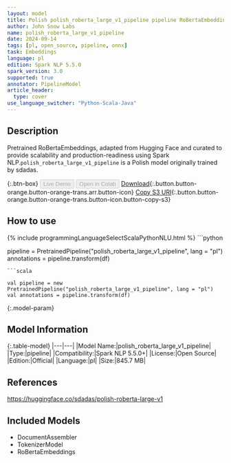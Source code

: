 ```yaml
---
layout: model
title: Polish polish_roberta_large_v1_pipeline pipeline RoBertaEmbeddings from sdadas
author: John Snow Labs
name: polish_roberta_large_v1_pipeline
date: 2024-09-14
tags: [pl, open_source, pipeline, onnx]
task: Embeddings
language: pl
edition: Spark NLP 5.5.0
spark_version: 3.0
supported: true
annotator: PipelineModel
article_header:
  type: cover
use_language_switcher: "Python-Scala-Java"
---
```


## Description

Pretrained RoBertaEmbeddings, adapted from Hugging Face and curated to provide scalability and production-readiness using Spark NLP.`polish_roberta_large_v1_pipeline` is a Polish model originally trained by sdadas.

{:.btn-box}
<button class="button button-orange" disabled>Live Demo</button>
<button class="button button-orange" disabled>Open in Colab</button>
[Download](https://s3.amazonaws.com/auxdata.johnsnowlabs.com/public/models/polish_roberta_large_v1_pipeline_pl_5.5.0_3.0_1726334997991.zip){:.button.button-orange.button-orange-trans.arr.button-icon}
[Copy S3 URI](s3://auxdata.johnsnowlabs.com/public/models/polish_roberta_large_v1_pipeline_pl_5.5.0_3.0_1726334997991.zip){:.button.button-orange.button-orange-trans.button-icon.button-copy-s3}

## How to use



<div class="tabs-box" markdown="1">
{% include programmingLanguageSelectScalaPythonNLU.html %}
```python

pipeline = PretrainedPipeline("polish_roberta_large_v1_pipeline", lang = "pl")
annotations =  pipeline.transform(df)   

```
```scala

val pipeline = new PretrainedPipeline("polish_roberta_large_v1_pipeline", lang = "pl")
val annotations = pipeline.transform(df)

```
</div>

{:.model-param}
## Model Information

{:.table-model}
|---|---|
|Model Name:|polish_roberta_large_v1_pipeline|
|Type:|pipeline|
|Compatibility:|Spark NLP 5.5.0+|
|License:|Open Source|
|Edition:|Official|
|Language:|pl|
|Size:|845.7 MB|

## References

https://huggingface.co/sdadas/polish-roberta-large-v1

## Included Models

- DocumentAssembler
- TokenizerModel
- RoBertaEmbeddings